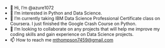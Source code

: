 - 👋 Hi, I’m @azure1072
- 👀 I’m interested in Python and Data Science.
- 🌱 I’m currently taking IBM Data Science Professional Certificate class on Coursera.  I just finished the Google Crash Course on Python.
- 💞️ I’m looking to collaborate on any projects that will help me improve my coding skills and gain experience on Data Science projects.
- 📫 How to reach me mthompson7459@gmail.com

<!---
azure1072/azure1072 is a ✨ special ✨ repository because its `README.md` (this file) appears on your GitHub profile.
You can click the Preview link to take a look at your changes.
--->
